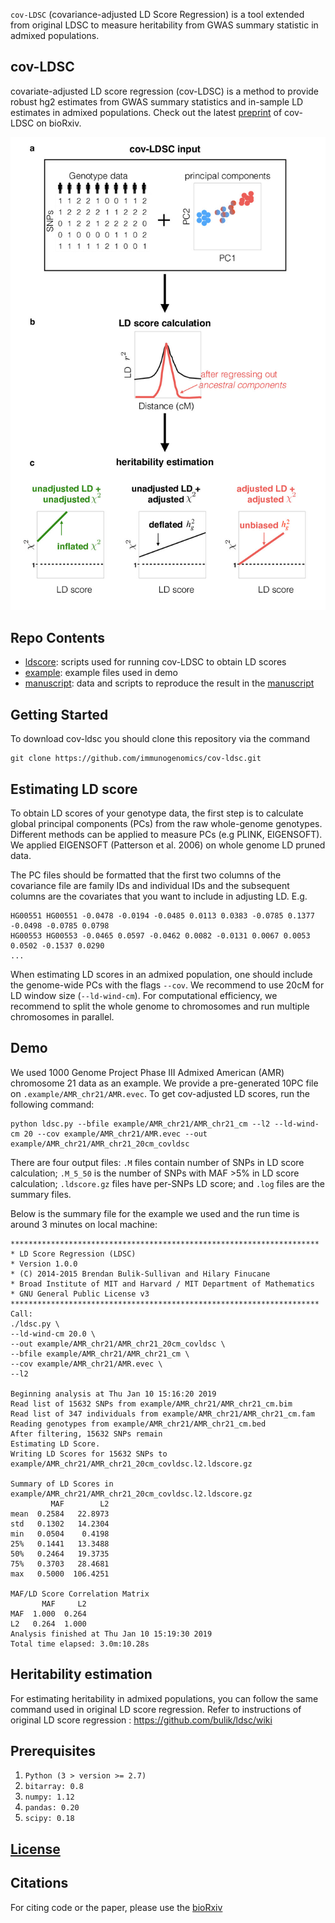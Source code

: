 `cov-LDSC` (covariance-adjusted LD Score Regression) is a tool extended from original LDSC to measure heritability from GWAS summary statistic in admixed populations.

## cov-LDSC
covariate-adjusted LD score regression (cov-LDSC) is a method to provide robust hg2 estimates from GWAS summary statistics and in-sample LD estimates in admixed populations. Check out the latest [preprint](https://www.biorxiv.org/content/early/2018/12/22/503144) of cov-LDSC on bioRxiv.

![ ](manuscript/figures/Figure1-covLDSC_overview.jpg)

## Repo Contents
- [ldscore](./ldscore): scripts used for running cov-LDSC to obtain LD scores
- [example](./example): example files used in demo
- [manuscript](./manuscript): data and scripts to reproduce the result in the [manuscript](https://www.biorxiv.org/content/early/2018/12/22/503144)

## Getting Started
To download cov-ldsc you should clone this repository via the command
```
git clone https://github.com/immunogenomics/cov-ldsc.git
```
## Estimating LD score
To obtain LD scores of your genotype data, the first step is to calculate global principal components (PCs) from the raw whole-genome genotypes. Different methods can be applied to measure PCs (e.g PLINK, EIGENSOFT). We applied EIGENSOFT (Patterson et al. 2006) on whole genome LD pruned data.

The PC files should be formatted that the first two columns of the covariance file are family IDs and individual IDs and the subsequent columns are the covariates that you want to include in adjusting LD. E.g.

```
HG00551 HG00551 -0.0478 -0.0194 -0.0485 0.0113 0.0383 -0.0785 0.1377 -0.0498 -0.0785 0.0798
HG00553 HG00553 -0.0465 0.0597 -0.0462 0.0082 -0.0131 0.0067 0.0053 0.0502 -0.1537 0.0290
...
```
When estimating LD scores in an admixed population, one should include the genome-wide PCs  with the flags `--cov`. We recommend to use 20cM for LD window size (`--ld-wind-cm`).
For computational efficiency, we recommend to split the whole genome to chromosomes and run multiple chromosomes in parallel.

## Demo
We used 1000 Genome Project Phase III Admixed American (AMR) chromosome 21 data as an example. We provide a pre-generated 10PC file on `.example/AMR_chr21/AMR.evec`. To get cov-adjusted LD scores, run the following command:
```
python ldsc.py --bfile example/AMR_chr21/AMR_chr21_cm --l2 --ld-wind-cm 20 --cov example/AMR_chr21/AMR.evec --out example/AMR_chr21/AMR_chr21_20cm_covldsc
```

There are four output files:
`.M` files contain number of SNPs in LD score calculation; `.M_5_50` is the number of SNPs with MAF >5% in LD score calculation; `.ldscore.gz` files have per-SNPs LD score; and `.log` files are the summary files.

Below is the summary file for the example we used and the run time is around 3 minutes on local machine:
```
*********************************************************************
* LD Score Regression (LDSC)
* Version 1.0.0
* (C) 2014-2015 Brendan Bulik-Sullivan and Hilary Finucane
* Broad Institute of MIT and Harvard / MIT Department of Mathematics
* GNU General Public License v3
*********************************************************************
Call:
./ldsc.py \
--ld-wind-cm 20.0 \
--out example/AMR_chr21/AMR_chr21_20cm_covldsc \
--bfile example/AMR_chr21/AMR_chr21_cm \
--cov example/AMR_chr21/AMR.evec \
--l2  

Beginning analysis at Thu Jan 10 15:16:20 2019
Read list of 15632 SNPs from example/AMR_chr21/AMR_chr21_cm.bim
Read list of 347 individuals from example/AMR_chr21/AMR_chr21_cm.fam
Reading genotypes from example/AMR_chr21/AMR_chr21_cm.bed
After filtering, 15632 SNPs remain
Estimating LD Score.
Writing LD Scores for 15632 SNPs to example/AMR_chr21/AMR_chr21_20cm_covldsc.l2.ldscore.gz

Summary of LD Scores in example/AMR_chr21/AMR_chr21_20cm_covldsc.l2.ldscore.gz
         MAF        L2
mean  0.2584   22.8973
std   0.1302   14.2304
min   0.0504    0.4198
25%   0.1441   13.3488
50%   0.2464   19.3735
75%   0.3703   28.4681
max   0.5000  106.4251

MAF/LD Score Correlation Matrix
       MAF     L2
MAF  1.000  0.264
L2   0.264  1.000
Analysis finished at Thu Jan 10 15:19:30 2019
Total time elapsed: 3.0m:10.28s
```

## Heritability estimation
For estimating heritability in admixed populations, you can follow the same command used in original LD score regression. Refer to instructions of original LD score regression : https://github.com/bulik/ldsc/wiki

## Prerequisites
1. `Python (3 > version >= 2.7)`
2. `bitarray: 0.8`
3. `numpy: 1.12` 
4. `pandas: 0.20`
5. `scipy: 0.18`

## [License](https://github.com/immunogenomics/cov-ldsc/blob/master/LICENSE)

## Citations
For citing code or the paper, please use the [bioRxiv](https://www.biorxiv.org/content/early/2018/12/22/503144)